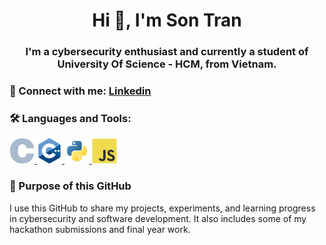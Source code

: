 <h1 align="center">Hi 👋, I'm Son Tran</h1>
<h3 align="center">I'm a cybersecurity enthusiast and currently a student of University Of Science - HCM, from Vietnam.</h3>

<h3 align="left">📨 Connect with me: <a href="https://www.linkedin.com/in/sonchan/">Linkedin</a></h3>

<h3 align="left">🛠️ Languages and Tools:</h3>
<p align="left">
  <a href="https://www.cprogramming.com/" target="_blank" rel="noreferrer">
    <img src="https://raw.githubusercontent.com/devicons/devicon/master/icons/c/c-original.svg" alt="c" width="40" height="40"/>
  </a>
  <a href="https://www.w3schools.com/cpp/" target="_blank" rel="noreferrer">
    <img src="https://raw.githubusercontent.com/devicons/devicon/master/icons/cplusplus/cplusplus-original.svg" alt="cplusplus" width="40" height="40"/>
  </a>
  <a href="https://www.python.org" target="_blank" rel="noreferrer">
    <img src="https://raw.githubusercontent.com/devicons/devicon/master/icons/python/python-original.svg" alt="python" width="40" height="40"/>
  </a>
  <a href="https://developer.mozilla.org/en-US/docs/Web/JavaScript" target="_blank" rel="noreferrer">
    <img src="https://raw.githubusercontent.com/devicons/devicon/master/icons/javascript/javascript-original.svg" alt="javascript" width="40" height="40"/>
  </a>
</p>

<h3 align="left">🎯 Purpose of this GitHub</h3>
<p align="left">
I use this GitHub to share my projects, experiments, and learning progress in cybersecurity and software development. It also includes some of my hackathon submissions and final year work.
</p>

